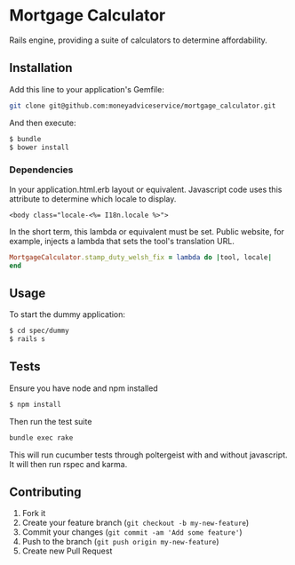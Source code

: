 Mortgage Calculator
===================

Rails engine, providing a suite of calculators to determine affordability.


## Installation

Add this line to your application's Gemfile:

```sh
git clone git@github.com:moneyadviceservice/mortgage_calculator.git
```

And then execute:

```sh
$ bundle
$ bower install
```
### Dependencies

In your application.html.erb layout or equivalent. Javascript code uses this attribute to determine which locale to display.
```erb
<body class="locale-<%= I18n.locale %>">
```

In the short term, this lambda or equivalent must be set. Public website, for example, injects a lambda that sets the tool's translation URL.

```ruby
MortgageCalculator.stamp_duty_welsh_fix = lambda do |tool, locale|
end
```


## Usage

To start the dummy application:

```sh
$ cd spec/dummy
$ rails s
```

## Tests

Ensure you have node and npm installed

```sh
$ npm install
```
Then run the test suite

```sh
bundle exec rake
```
This will run cucumber tests through poltergeist with and without javascript. It will then run rspec and karma.

## Contributing

1. Fork it
2. Create your feature branch (`git checkout -b my-new-feature`)
3. Commit your changes (`git commit -am 'Add some feature'`)
4. Push to the branch (`git push origin my-new-feature`)
5. Create new Pull Request
